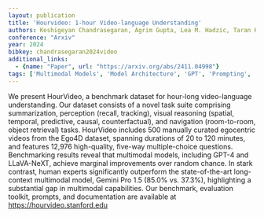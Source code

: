 ```yaml
---
layout: publication
title: 'Hourvideo: 1-hour Video-language Understanding'
authors: Keshigeyan Chandrasegaran, Agrim Gupta, Lea M. Hadzic, Taran Kota, Jimming He, Cristóbal Eyzaguirre, Zane Durante, Manling Li, Jiajun Wu, Li Fei-fei
conference: "Arxiv"
year: 2024
bibkey: chandrasegaran2024video
additional_links:
  - {name: "Paper", url: "https://arxiv.org/abs/2411.04998"}
tags: ['Multimodal Models', 'Model Architecture', 'GPT', 'Prompting', 'Applications']
---
```

We present HourVideo, a benchmark dataset for hour-long video-language
understanding. Our dataset consists of a novel task suite comprising
summarization, perception (recall, tracking), visual reasoning (spatial,
temporal, predictive, causal, counterfactual), and navigation (room-to-room,
object retrieval) tasks. HourVideo includes 500 manually curated egocentric
videos from the Ego4D dataset, spanning durations of 20 to 120 minutes, and
features 12,976 high-quality, five-way multiple-choice questions. Benchmarking
results reveal that multimodal models, including GPT-4 and LLaVA-NeXT, achieve
marginal improvements over random chance. In stark contrast, human experts
significantly outperform the state-of-the-art long-context multimodal model,
Gemini Pro 1.5 (85.0% vs. 37.3%), highlighting a substantial gap in multimodal
capabilities. Our benchmark, evaluation toolkit, prompts, and documentation are
available at https://hourvideo.stanford.edu
